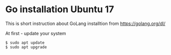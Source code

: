 # Go installation Ubuntu 17
This is short instruction about GoLang installtion from https://golang.org/dl/

At first - update your system
```
$ sudo apt update
$ sudo apt upgrade
```
